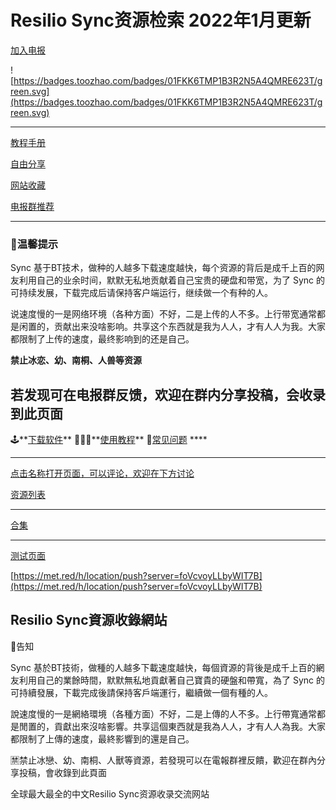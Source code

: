 <h1>Resilio Sync资源检索 2022年1月更新</h1>


[加入电报](https://t.me/Resiliosynczh)


![https://badges.toozhao.com/badges/01FKK6TMP1B3R2N5A4QMRE623T/green.svg](https://badges.toozhao.com/badges/01FKK6TMP1B3R2N5A4QMRE623T/green.svg)

---

[教程手册](https://www.notion.so/b7a7ffd581534bcdb286f6f1623a0b54)

[自由分享](https://www.notion.so/128cd9c9a69f47238f0130bdab5e56af)

[网站收藏](https://www.notion.so/6df1d18ba0a9455aa0490f615dc8fe74)

[电报群推荐](https://www.notion.so/a31185ecacb14d38831ddc70d5f05552)

---

### 👅温馨提示

Sync 基于BT技术，做种的人越多下载速度越快，每个资源的背后是成千上百的网友利用自己的业余时间，默默无私地贡献着自己宝贵的硬盘和带宽，为了 Sync 的可持续发展，下载完成后请保持客户端运行，继续做一个有种的人。

说速度慢的一是网络环境（各种方面）不好，二是上传的人不多。上行带宽通常都是闲置的，贡献出来没啥影响。共享这个东西就是我为人人，才有人人为我。大家都限制了上传的速度，最终影响到的还是自己。

**禁止冰恋、幼、南桐、人兽等资源**

**若发现可在电报群反馈，欢迎在群内分享投稿，会收录到此页面**
---

🕹️**[下载软件](https://www.notion.so/dae3c6c9f5ee4861878801a77ce3d710)**          🕵🏿‍♀️**[使用教程](https://www.notion.so/Resilio-Sync-82567c49d9564c87a658462676e811b6)**          📁[常见问题](https://www.notion.so/Resilio-Sync-daef58522a3f43a991d3c401ace28fa3)           ****

---

[点击名称打开页面，可以评论，欢迎在下方讨论](https://www.notion.so/b41e861d98884fc6987263e0cf64c619)

[资源列表](https://www.notion.so/7715ddee16b34350916f37722b9ca6a8)

---

[合集](https://www.notion.so/d22d1e5b83e54bd9935feb2c971a884a)

---

[测试页面](https://www.notion.so/1395d9fa69b74f92b156d5c00900d792)

[https://met.red/h/location/push?server=foVcvoyLLbyWIT7B](https://met.red/h/location/push?server=foVcvoyLLbyWIT7B)


<h2>Resilio Sync資源收錄網站</h2>

👅告知

Sync 基於BT技術，做種的人越多下載速度越快，每個資源的背後是成千上百的網友利用自己的業餘時間，默默無私地貢獻著自己寶貴的硬盤和帶寬，為了 Sync 的可持續發展，下載完成後請保持客戶端運行，繼續做一個有種的人。

說速度慢的一是網絡環境（各種方面）不好，二是上傳的人不多。上行帶寬通常都是閒置的，貢獻出來沒啥影響。共享這個東西就是我為人人，才有人人為我。大家都限制了上傳的速度，最終影響到的還是自己。

🈲禁止冰戀、幼、南桐、人獸等資源，若發現可以在電報群裡反饋，歡迎在群內分享投稿，會收錄到此頁面

全球最大最全的中文Resilio Sync资源收录交流网站

